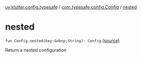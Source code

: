 [uy.klutter.config.typesafe](../index.md) / [com.typesafe.config.Config](index.md) / [nested](.)


# nested

`fun Config.nested(key:&nbsp;String): Config` [(source)](https://github.com/kohesive/klutter/blob/master/config-typesafe-jdk6/src/main/kotlin/uy/klutter/config/typesafe/TypesafeConfig_Ext.kt#L27)

Return a nested configuration




